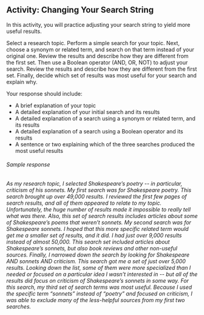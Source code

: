 ## Activity: Changing Your Search String

In this activity, you will practice adjusting your search string to yield more useful results.

Select a research topic. Perform a simple search for your topic. Next, choose a synonym or related term, and search on that term instead of your original one. Review the results and describe how they are different from the first set. Then use a Boolean operator (AND, OR, NOT) to adjust your search. Review the results and describe how they are different from the first set. Finally, decide which set of results was most useful for your search and explain why.

Your response should include:

- A brief explanation of your topic
- A detailed explanation of your initial search and its results
- A detailed explanation of a search using a synonym or related term, and its results
- A detailed explanation of a search using a Boolean operator and its results
- A sentence or two explaining which of the three searches produced the most useful results

###### Sample response

*As my research topic, I selected Shakespeare’s poetry -- in particular, criticism of his sonnets. My first search was for Shakespeare poetry. This search brought up over 49,000 results. I reviewed the first few pages of search results, and all of them appeared to relate to my topic. Unfortunately, the huge number of results made it impossible to really tell what was there. Also, this set of search results includes articles about some of Shakespeare’s poems that weren’t sonnets. My second search was for Shakespeare sonnets. I hoped that this more specific related term would get me a smaller set of results, and it did. I had just over 9,000 results instead of almost 50,000. This search set included articles about Shakespeare’s sonnets, but also book reviews and other non-useful sources. Finally, I narrowed down the search by looking for Shakespeare AND sonnets AND criticism. This search got me a set of just over 5,000 results. Looking down the list, some of them were more specialized than I needed or focused on a particular idea I wasn’t interested in -- but all of the results did focus on criticism of Shakespeare’s sonnets in some way. For this search, my third set of search terms was most useful. Because I used the specific term “sonnets” instead of “poetry” and focused on criticism, I was able to exclude many of the less-helpful sources from my first two searches.*
